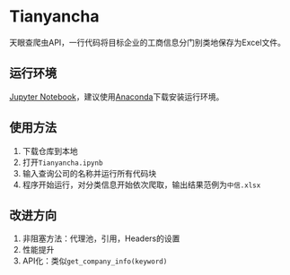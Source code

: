 # Tianyancha
天眼查爬虫API，一行代码将目标企业的工商信息分门别类地保存为Excel文件。

## 运行环境
[Jupyter Notebook](http://jupyter.org/)，建议使用[Anaconda](https://www.anaconda.com/download/)下载安装运行环境。

## 使用方法
1. 下载仓库到本地
2. 打开`Tianyancha.ipynb`
3. 输入查询公司的名称并运行所有代码块
5. 程序开始运行，对分类信息开始依次爬取，输出结果范例为`中信.xlsx`

## 改进方向
1. 非阻塞方法：代理池，引用，Headers的设置
2. 性能提升
3. API化：类似`get_company_info(keyword)`
